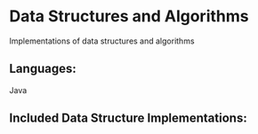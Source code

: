 # Data Structures and Algorithms
Implementations of data structures and algorithms

## Languages: 
Java

## Included Data Structure Implementations:
